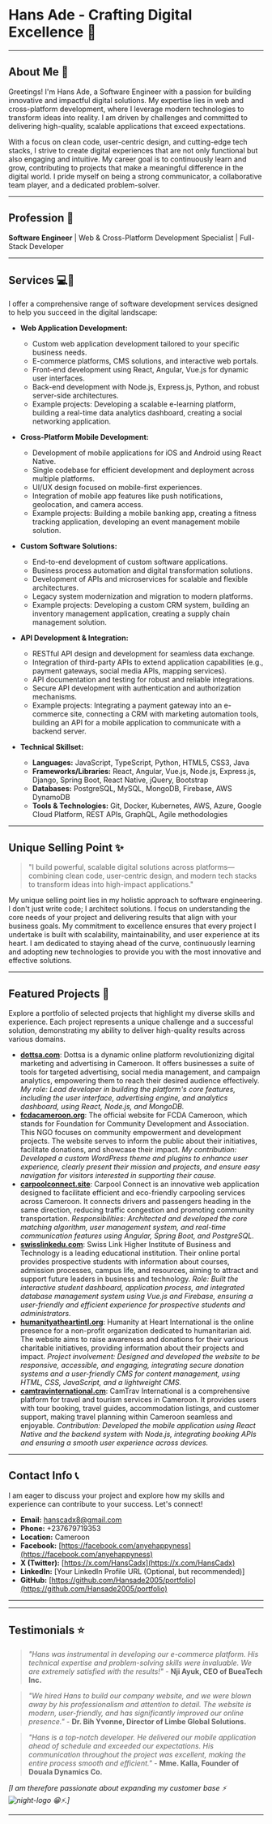 # Hans Ade - Crafting Digital Excellence 🚀

---

## About Me 👋

Greetings! I'm Hans Ade, a Software Engineer with a passion for building innovative and impactful digital solutions. My expertise lies in web and cross-platform development, where I leverage modern technologies to transform ideas into reality. I am driven by challenges and committed to delivering high-quality, scalable applications that exceed expectations.

With a focus on clean code, user-centric design, and cutting-edge tech stacks, I strive to create digital experiences that are not only functional but also engaging and intuitive. My career goal is to continuously learn and grow, contributing to projects that make a meaningful difference in the digital world. I pride myself on being a strong communicator, a collaborative team player, and a dedicated problem-solver.

---

## Profession 💼

**Software Engineer** | Web & Cross-Platform Development Specialist | Full-Stack Developer

---

## Services 💻📱

I offer a comprehensive range of software development services designed to help you succeed in the digital landscape:

- **Web Application Development:**
    - Custom web application development tailored to your specific business needs.
    - E-commerce platforms, CMS solutions, and interactive web portals.
    - Front-end development using React, Angular, Vue.js for dynamic user interfaces.
    - Back-end development with Node.js, Express.js, Python, and robust server-side architectures.
    - Example projects: Developing a scalable e-learning platform, building a real-time data analytics dashboard, creating a social networking application.

- **Cross-Platform Mobile Development:**
    - Development of mobile applications for iOS and Android using React Native.
    - Single codebase for efficient development and deployment across multiple platforms.
    - UI/UX design focused on mobile-first experiences.
    - Integration of mobile app features like push notifications, geolocation, and camera access.
    - Example projects: Building a mobile banking app, creating a fitness tracking application, developing an event management mobile solution.

- **Custom Software Solutions:**
    - End-to-end development of custom software applications.
    - Business process automation and digital transformation solutions.
    - Development of APIs and microservices for scalable and flexible architectures.
    - Legacy system modernization and migration to modern platforms.
    - Example projects: Developing a custom CRM system, building an inventory management application, creating a supply chain management solution.

- **API Development & Integration:**
    - RESTful API design and development for seamless data exchange.
    - Integration of third-party APIs to extend application capabilities (e.g., payment gateways, social media APIs, mapping services).
    - API documentation and testing for robust and reliable integrations.
    - Secure API development with authentication and authorization mechanisms.
    - Example projects: Integrating a payment gateway into an e-commerce site, connecting a CRM with marketing automation tools, building an API for a mobile application to communicate with a backend server.

- **Technical Skillset:**
    - **Languages:** JavaScript, TypeScript, Python, HTML5, CSS3, Java
    - **Frameworks/Libraries:** React, Angular, Vue.js, Node.js, Express.js, Django, Spring Boot, React Native, jQuery, Bootstrap
    - **Databases:** PostgreSQL, MySQL, MongoDB, Firebase, AWS DynamoDB
    - **Tools & Technologies:** Git, Docker, Kubernetes, AWS, Azure, Google Cloud Platform, REST APIs, GraphQL, Agile methodologies

---

## Unique Selling Point ✨

> "I build powerful, scalable digital solutions across platforms—combining clean code, user-centric design, and modern tech stacks to transform ideas into high-impact applications."

My unique selling point lies in my holistic approach to software engineering. I don't just write code; I architect solutions. I focus on understanding the core needs of your project and delivering results that align with your business goals. My commitment to excellence ensures that every project I undertake is built with scalability, maintainability, and user experience at its heart. I am dedicated to staying ahead of the curve, continuously learning and adopting new technologies to provide you with the most innovative and effective solutions.

---

## Featured Projects 📂

Explore a portfolio of selected projects that highlight my diverse skills and experience. Each project represents a unique challenge and a successful solution, demonstrating my ability to deliver high-quality results across various domains.

- **[dottsa.com](https://dottsa.com)**: Dottsa is a dynamic online platform revolutionizing digital marketing and advertising in Cameroon. It offers businesses a suite of tools for targeted advertising, social media management, and campaign analytics, empowering them to reach their desired audience effectively. *My role: Lead developer in building the platform's core features, including the user interface, advertising engine, and analytics dashboard, using React, Node.js, and MongoDB.*
- **[fcdacameroon.org](https://fcdacameroon.org)**: The official website for FCDA Cameroon, which stands for Foundation for Community Development and Association. This NGO focuses on community empowerment and development projects. The website serves to inform the public about their initiatives, facilitate donations, and showcase their impact. *My contribution: Developed a custom WordPress theme and plugins to enhance user experience, clearly present their mission and projects, and ensure easy navigation for visitors interested in supporting their cause.*
- **[carpoolconnect.site](https://carpoolconnect.site)**: Carpool Connect is an innovative web application designed to facilitate efficient and eco-friendly carpooling services across Cameroon. It connects drivers and passengers heading in the same direction, reducing traffic congestion and promoting community transportation. *Responsibilities: Architected and developed the core matching algorithm, user management system, and real-time communication features using Angular, Spring Boot, and PostgreSQL.*
- **[swisslinkedu.com](https://swisslinkedu.com)**: Swiss Link Higher Institute of Business and Technology is a leading educational institution. Their online portal provides prospective students with information about courses, admission processes, campus life, and resources, aiming to attract and support future leaders in business and technology. *Role: Built the interactive student dashboard, application process, and integrated database management system using Vue.js and Firebase, ensuring a user-friendly and efficient experience for prospective students and administrators.*
- **[humanityatheartintl.org](https://humanityatheartintl.org)**: Humanity at Heart International is the online presence for a non-profit organization dedicated to humanitarian aid. The website aims to raise awareness and donations for their various charitable initiatives, providing information about their projects and impact. *Project involvement: Designed and developed the website to be responsive, accessible, and engaging, integrating secure donation systems and a user-friendly CMS for content management, using HTML, CSS, JavaScript, and a lightweight CMS.*
- **[camtravinternational.cm](https://camtravinternational.cm)**: CamTrav International is a comprehensive platform for travel and tourism services in Cameroon. It provides users with tour booking, travel guides, accommodation listings, and customer support, making travel planning within Cameroon seamless and enjoyable. *Contribution: Developed the mobile application using React Native and the backend system with Node.js, integrating booking APIs and ensuring a smooth user experience across devices.*

---

## Contact Info 📞

I am eager to discuss your project and explore how my skills and experience can contribute to your success. Let's connect!

- **Email:** [hanscadx8@gmail.com](mailto:hanscadx8@gmail.com)
- **Phone:** +237679719353
- **Location:** Cameroon
- **Facebook:** [https://facebook.com/anyehappyness](https://facebook.com/anyehappyness)
- **X (Twitter):** [https://x.com/HansCadx](https://x.com/HansCadx)
- **LinkedIn:** [Your LinkedIn Profile URL (Optional, but recommended)]
- **GitHub:** [https://github.com/Hansade2005/portfolio](https://github.com/Hansade2005/portfolio)

---

---

## Testimonials ⭐️

> *"Hans was instrumental in developing our e-commerce platform. His technical expertise and problem-solving skills were invaluable. We are extremely satisfied with the results!"* - **Nji Ayuk, CEO of BueaTech Inc.**

> *"We hired Hans to build our company website, and we were blown away by his professionalism and attention to detail. The website is modern, user-friendly, and has significantly improved our online presence."* - **Dr. Bih Yvonne, Director of Limbe Global Solutions.**

> *"Hans is a top-notch developer. He delivered our mobile application ahead of schedule and exceeded our expectations. His communication throughout the project was excellent, making the entire process smooth and efficient."* - **Mme. Kalla, Founder of Douala Dynamics Co.**

*[I am therefore passionate about expanding my customer base ⚡![night-logo](https://github.com/user-attachments/assets/eca84d0d-d1d0-49f3-8efc-386715bb5dd7)
😁⚡.]*

---
